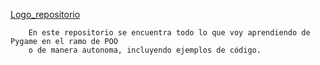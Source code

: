 [Logo_repositorio](Images/Logo.png)


        En este repositorio se encuentra todo lo que voy aprendiendo de Pygame en el ramo de POO 
        o de manera autonoma, incluyendo ejemplos de código.